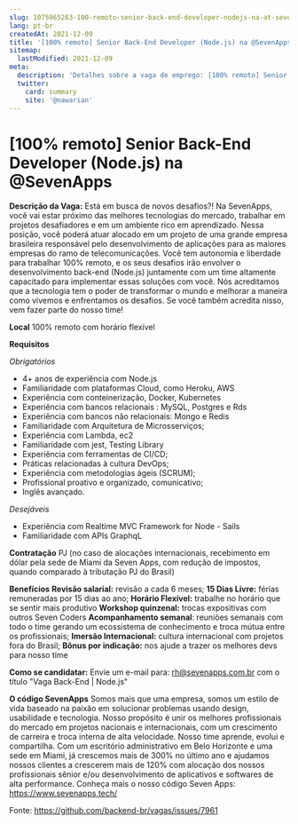 ```yaml
---
slug: 1075965263-100-remoto-senior-back-end-developer-nodejs-na-at-sevenapps
lang: pt-br
createdAt: 2021-12-09
title: '[100% remoto] Senior Back-End Developer (Node.js) na @SevenApps  - Vaga de Emprego'
sitemap:
  lastModified: 2021-12-09
meta:
  description: 'Detalhes sobre a vaga de emprego: [100% remoto] Senior Back-End Developer (Node.js) na @SevenApps '
  twitter:
    card: summary
    site: '@nawarian'
---
```


# [100% remoto] Senior Back-End Developer (Node.js) na @SevenApps 

**Descrição da Vaga:**
Está em busca de novos desafios?! Na SevenApps, você vai estar próximo das melhores tecnologias do mercado, trabalhar em projetos desafiadores e em um ambiente rico em aprendizado. 
Nessa posição, você poderá atuar alocado em um projeto de uma grande empresa brasileira responsável pelo desenvolvimento de aplicações para as maiores empresas do ramo de telecomunicações. Você tem autonomia e liberdade para trabalhar 100% remoto, e os seus desafios irão envolver o desenvolvimento back-end (Node.js) juntamente com um time altamente capacitado para implementar essas soluções com você.
Nós acreditamos que a tecnologia tem o poder de transformar o mundo e melhorar a maneira como vivemos e enfrentamos os desafios. Se você também acredita nisso, vem fazer parte do nosso time!

**Local**
100% remoto com horário flexível

**Requisitos**

_Obrigatórios_
- 4+ anos de experiência com Node.js
- Familiaridade com plataformas Cloud, como Heroku, AWS
- Experiência com conteinerização, Docker, Kubernetes
- Experiência com bancos relacionais : MySQL, Postgres e Rds
- Experiência com bancos não relacionais: Mongo e Redis
- Familiaridade com Arquitetura de Microsserviços;
- Experiência com Lambda, ec2
- Familiaridade com jest, Testing Library
- Experiência com ferramentas de CI/CD;
- Práticas relacionadas à cultura DevOps;
- Experiência com metodologias ágeis (SCRUM);
- Profissional proativo e organizado, comunicativo;
- Inglês avançado.
 
_Desejáveis_
- Experiência com Realtime MVC Framework for Node - Sails
- Familiaridade com APIs GraphqL
 
**Contratação**
PJ (no caso de alocações internacionais, recebimento em dólar pela sede de Miami da Seven Apps, com redução de impostos, quando comparado à tributação PJ do Brasil)

**Benefícios**
**Revisão salarial:** revisão a cada 6 meses;
**15 Dias Livre:** férias remuneradas por 15 dias ao ano;
**Horário Flexível:** trabalhe no horário que se sentir mais produtivo
**Workshop quinzenal:** trocas expositivas com outros Seven Coders
**Acompanhamento semanal**: reuniões semanais com todo o time gerando um ecossistema de conhecimento e troca mútua entre os profissionais;
**Imersão Internacional:** cultura internacional com projetos fora do Brasil;
**Bônus por indicação:** nos ajude a trazer os melhores devs para nosso time

**Como se candidatar:**
Envie um e-mail para: rh@sevenapps.com.br com o título "Vaga Back-End | Node.js"

**O código SevenApps**
Somos mais que uma empresa, somos um estilo de vida baseado na paixão em solucionar problemas usando design, usabilidade e tecnologia. Nosso propósito é unir os melhores profissionais do mercado em projetos nacionais e internacionais, com um crescimento de carreira e troca interna de alta velocidade. Nosso time aprende, evolui e compartilha.
Com um escritório administrativo em Belo Horizonte e uma sede em Miami, já crescemos mais de 300% no último ano e ajudamos nossos clientes a crescerem mais de 120% com alocação dos nossos profissionais sênior e/ou desenvolvimento de aplicativos e softwares de alta performance.
Conheça mais o nosso código Seven Apps: https://www.sevenapps.tech/

Fonte: https://github.com/backend-br/vagas/issues/7961